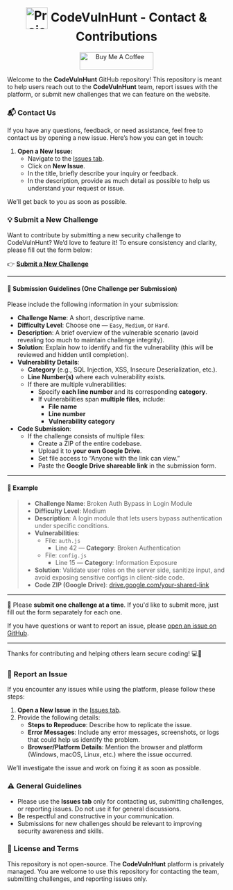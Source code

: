 <h1 align="center">
  <img src="https://github.com/user-attachments/assets/d65f997a-36a6-4736-b12b-50f8f056cf10" alt="Project Icon" width="50" style="vertical-align: middle;" />
  <strong>CodeVulnHunt - Contact & Contributions</strong>
</h1>

<p align="center">
  <a href="https://www.buymeacoffee.com/mi_thun" target="_blank">
    <img src="https://cdn.buymeacoffee.com/buttons/v2/default-yellow.png" alt="Buy Me A Coffee" height="40" width="170">
  </a>
</p>

Welcome to the **CodeVulnHunt** GitHub repository! This repository is meant to help users reach out to the **CodeVulnHunt** team, report issues with the platform, or submit new challenges that we can feature on the website.

### 📬 **Contact Us**
If you have any questions, feedback, or need assistance, feel free to contact us by opening a new issue. Here’s how you can get in touch:

1. **Open a New Issue:**
   - Navigate to the [Issues tab](https://github.com/mith36/CodeVulnHunt-official/issues).
   - Click on **New Issue**.
   - In the title, briefly describe your inquiry or feedback.
   - In the description, provide as much detail as possible to help us understand your request or issue.

We’ll get back to you as soon as possible.

### 💡 **Submit a New Challenge**
Want to contribute by submitting a new security challenge to CodeVulnHunt? We’d love to feature it! To ensure consistency and clarity, please fill out the form below:

👉 **[Submit a New Challenge](https://your-google-form-link)**

---

#### 📌 Submission Guidelines (One Challenge per Submission)

Please include the following information in your submission:

- **Challenge Name**: A short, descriptive name.
- **Difficulty Level**: Choose one — `Easy`, `Medium`, or `Hard`.
- **Description**: A brief overview of the vulnerable scenario (avoid revealing too much to maintain challenge integrity).
- **Solution**: Explain how to identify and fix the vulnerability (this will be reviewed and hidden until completion).
- **Vulnerability Details**:
  - **Category** (e.g., SQL Injection, XSS, Insecure Deserialization, etc.).
  - **Line Number(s)** where each vulnerability exists.
  - If there are multiple vulnerabilities:
    - Specify **each line number** and its corresponding **category**.
    - If vulnerabilities span **multiple files**, include:
      - **File name**
      - **Line number**
      - **Vulnerability category**
- **Code Submission**:
  - If the challenge consists of multiple files:
    - Create a ZIP of the entire codebase.
    - Upload it to **your own Google Drive**.
    - Set file access to “Anyone with the link can view.”
    - Paste the **Google Drive shareable link** in the submission form.

---

#### 📝 Example

> - **Challenge Name**: Broken Auth Bypass in Login Module  
> - **Difficulty Level**: Medium  
> - **Description**: A login module that lets users bypass authentication under specific conditions.  
> - **Vulnerabilities**:
>   - File: `auth.js`  
>     - Line 42 — **Category**: Broken Authentication  
>   - File: `config.js`  
>     - Line 15 — **Category**: Information Exposure  
> - **Solution**: Validate user roles on the server side, sanitize input, and avoid exposing sensitive configs in client-side code.  
> - **Code ZIP (Google Drive)**: [drive.google.com/your-shared-link](https://drive.google.com/your-shared-link)

---

🛑 Please **submit one challenge at a time**. If you'd like to submit more, just fill out the form separately for each one.

If you have questions or want to report an issue, please [open an issue on GitHub](https://github.com/mith36/CodeVulnHunt-official/issues).

---

Thanks for contributing and helping others learn secure coding! 💻🔐

### 🐞 **Report an Issue**
If you encounter any issues while using the platform, please follow these steps:

1. **Open a New Issue** in the [Issues tab](https://github.com/mith36/CodeVulnHunt-official/issues).
2. Provide the following details:
   - **Steps to Reproduce**: Describe how to replicate the issue.
   - **Error Messages**: Include any error messages, screenshots, or logs that could help us identify the problem.
   - **Browser/Platform Details**: Mention the browser and platform (Windows, macOS, Linux, etc.) where the issue occurred.

We’ll investigate the issue and work on fixing it as soon as possible.

### ⚠️ **General Guidelines**
- Please use the **Issues tab** only for contacting us, submitting challenges, or reporting issues. Do not use it for general discussions.
- Be respectful and constructive in your communication.
- Submissions for new challenges should be relevant to improving security awareness and skills.

### 📜 **License and Terms**
This repository is not open-source. The **CodeVulnHunt** platform is privately managed. You are welcome to use this repository for contacting the team, submitting challenges, and reporting issues only.
